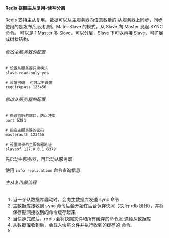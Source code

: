 #### Redis 搭建主从复用-读写分离

Redis 支持主从复用。数据可以从主服务器向任意数量的 从服务器上同步，同步使用的是发布/订阅机制。Mater Slave 的模式，从 Slave 向 Master 发起 SYNC 命令。 可以是 1 Master 多 Slave，可以分层，Slave 下可以再接 Slave，可扩展成树状结构.

###### 修改主服务器的配置

```
# 设置从服务器只读模式
slave-read-only yes

# 设置密码  也可以不设置
requirepass 123456
```

###### 修改从服务器的配置

```
# 修改监听的端口，防止冲突
port 6381 

# 指定主服务器的密码
masterauth 123456

# 设置同步的主服务器地址
slaveof 127.0.0.1 6379

```

先启动主服务器，再启动从服务器

使用 `info replication` 命令查询信息

###### 主从复用额流程

1. 当一个从数据库启动时，会向主数据库发送 sync 命令
2. 主数据库接收到 sync 命令后会开始在后台保存快照（执 行 rdb 操作），并将保存期间接收到的命令缓存起来 
3. 当快照完成后，redis 会将快照文件和所有缓存的命令发 送给从数据库
4. 从数据库收到后，会载入快照文件并执行收到的缓存的 命令。 
5. 